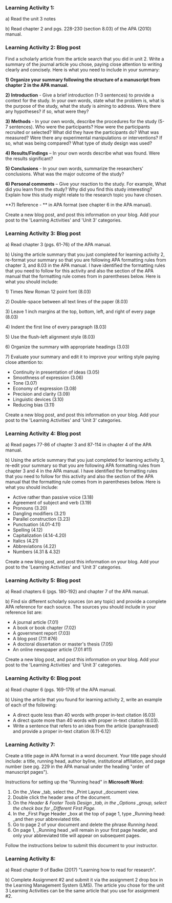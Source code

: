 ### Learning Activity 1:

a\) Read the unit 3 notes

b\) Read chapter 2 and pgs. 228-230 \(section 8.03\) of the APA \(2010\) manual.

### Learning Activity 2: Blog post

Find a scholarly article from the article search that you did in unit 2.  Write a summary of the journal article you chose, paying close attention to writing clearly and concisely. Here is what you need to include in your summary:

**1\)** **Organize your summary following the structure of a manuscript from chapter 2 in the APA manual.**

**2\)** **Introduction** - Give a brief introduction \(1-3 sentences\) to provide a context for the study. In your own words, state what the problem is, what is the purpose of the study, what the study is aiming to address.  Were there any hypotheses? if so, what were they?

**3\)** **Methods** - In your own words, describe the procedures for the study \(5-7 sentences\). Who were the participants? How were the participants recruited or selected?  What did they have the participants do?  What was measured? Were there any experimental manipulations or interventions? If so, what was being compared? What type of study design was used?

**4\) Results/Findings** – In your own words describe what was found. Were the results significant?

**5\) Conclusions** - In your own words, summarize the researchers’ conclusions. What was the major outcome of the study?

**6\) Personal comments** – Give your reaction to the study. For example,  What did you learn from the study? Why did you find this study interesting? Explain how this study might relate to the research topic you have chosen.

**7\) Reference - ** in APA format \(see chapter 6 in the APA manual\).

Create a new blog post, and post this information on your blog.  Add your post to the 'Learning Activities' and 'Unit 3' categories.

### Learning Activity 3: Blog post

a\) Read chapter 3 \(pgs. 61-76\) of the APA manual.

b\) Using the article summary that you just completed for learning activity 2, re-format your summary so that you are following APA formatting rules from chapter 3, and 8.03 in the APA manual. I have identified the formatting rules that you need to follow for this activity and also the section of the APA manual that the formatting rule comes from in parentheses below.  Here is what you should include:

1\) Times New Roman 12 point font \(8.03\)

2\) Double-space between all text lines of the paper \(8.03\)

3\) Leave 1 inch margins at the top, bottom, left, and right of every page \(8.03\)

4\) Indent the first line of every paragraph \(8.03\)

5\) Use the flush-left alignment style \(8.03\)

6\) Organize the summary with appropriate headings \(3.03\)

7\) Evaluate your summary and edit it to improve your writing style paying close attention to:

* Continuity in presentation of ideas \(3.05\)
* Smoothness of expression \(3.06\)
* Tone \(3.07\)
* Economy of expression \(3.08\)
* Precision and clarity \(3.09\)
* Linguistic devices \(3.10\)
* Reducing bias \(3.11\)

Create a new blog post, and post this information on your blog.  Add your post to the 'Learning Activities' and 'Unit 3' categories.

### Learning Activity 4: Blog post

a\) Read pages 77-86 of chapter 3 and 87-114 in chapter 4 of the APA manual.

b\) Using the article summary that you just completed for learning activity 3, re-edit your summary so that you are following APA formatting rules from chapter 3 and 4 in the APA manual. I have identified the formatting rules that you need to follow for this activity and also the section of the APA manual that the formatting rule comes from in parentheses below.  Here is what you should include:

* Active rather than passive voice \(3.18\)
* Agreement of subject and verb \(3.19\)
* Pronouns \(3.20\)
* Dangling modifiers \(3.21\)
* Parallel construction \(3.23\)
* Punctuation \(4.01-4.11\) 
* Spelling \(4.12\)
* Capitalization \(4.14-4.20\)
* Italics \(4.21\)
* Abbreviations \(4.22\)
* Numbers \(4.31 & 4.32\)

Create a new blog post, and post this information on your blog.  Add your post to the 'Learning Activities' and 'Unit 3' categories.

### Learning Activity 5: Blog post

a\) Read chapters 6 \(pgs. 180-192\) and chapter 7 of the APA manual.

b\) Find six different scholarly sources \(on any topic\) and provide a complete APA reference for each source.  The sources you should include in your reference list are:

* A journal article \(7.01\)
* A book or book chapter \(7.02\)
* A government report \(7.03\)
* A blog post \(7.11 \#76\)
* A doctoral dissertation or master's thesis \(7.05\)
* An online newspaper article \(7.01 \#11\)

Create a new blog post, and post this information on your blog.  Add your post to the 'Learning Activities' and 'Unit 3' categories.

### Learning Activity 6: Blog post

a\) Read chapter 6 \(pgs. 169-179\) of the APA manual.

b\) Using the article that you found for learning activity 2, write an example of each of the following:

* A direct quote less than 40 words with proper in-text citation \(6.03\)
* A direct quote more than 40 words with proper in-text citation \(6.03\).
* Write a sentence that refers to an idea from the article \(paraphrased\) and provide a proper in-text citation \(6.11-6.12\)

### Learning Activity 7:

Create a title page in APA format in a word document.  Your title page should include: a title, running head, author byline, institutional affiliation, and page number \(see pg. 229 in the APA manual under the heading "order of manuscript pages"\).

Instructions for setting up the "Running head" in **Microsoft Word:**

1. On the \_View \_tab, select the \_Print Layout \_document view.
2. Double click the header area of the document.
3. On the _Header & Footer Tools Design \_tab, in the \_Options \_group, select the check box for \_Different First Page._
4. In the \_First Page Header \_box at the top of page 1, type \_Running head: \_and then your abbreviated title.
5. Go to page 2 of your document and delete the phrase _Running head._
6. On page 1, \_Running head \_will remain in your first page header, and only your abbreviated title will appear on subsequent pages.

Follow the instructions below to submit this document to your instructor.

### Learning Activity 8:

a\) Read chapter 9 of Badke \(2017\) "Learning how to read for research".

b\) Complete Assignment \#2 and submit it via the assignment 2 drop box in the Learning Management System \(LMS\).  The article you chose for the unit 3 Learning Activities can be the same article that you use for assignment \#2.

